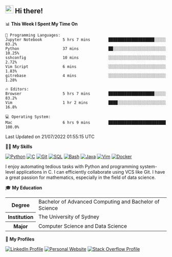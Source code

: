 ## <a href="#"><img src="https://media.giphy.com/media/hvRJCLFzcasrR4ia7z/giphy.gif" width="25px" height="25px"></a> Hi there!

<!--START_SECTION:waka-->
📊 **This Week I Spent My Time On** 

```text
💬 Programming Languages: 
Jupyter Notebook         5 hrs 7 mins        ████████████████████░░░░░   83.2% 
Python                   37 mins             ██░░░░░░░░░░░░░░░░░░░░░░░   10.25% 
sshconfig                10 mins             ░░░░░░░░░░░░░░░░░░░░░░░░░   2.72% 
Vim Script               6 mins              ░░░░░░░░░░░░░░░░░░░░░░░░░   1.83% 
gitrebase                4 mins              ░░░░░░░░░░░░░░░░░░░░░░░░░   1.28%

🔥 Editors: 
Browser                  5 hrs 7 mins        ████████████████████░░░░░   83.2% 
Vim                      1 hr 2 mins         ████░░░░░░░░░░░░░░░░░░░░░   16.8%

💻 Operating System: 
Mac                      6 hrs 9 mins        █████████████████████████   100.0%

```


 Last Updated on 21/07/2022 01:55:15 UTC
<!--END_SECTION:waka-->

💪🏻 **My Skills**

[![Python](https://img.shields.io/badge/-Python-yellow?style=flat-square&logo=Python)](#)
[![C     ](https://img.shields.io/badge/-C-blue?style=flat-square&logo=C)](#)
[![Git   ](https://img.shields.io/badge/-Git-grey?style=flat-square&logo=Git)](#)
[![SQL   ](https://img.shields.io/badge/-SQL-grey?style=flat-square&logo=SQLite)](#)
[![Bash  ](https://img.shields.io/badge/-Bash-grey?style=flat-square&logo=GNU-Bash)](#)
[![Java  ](https://img.shields.io/badge/-Java-grey?style=flat-square&logo=OpenJDK)](#)
[![Vim   ](https://img.shields.io/badge/-Vim-grey?style=flat-square&logo=Vim)](#)
[![Docker](https://img.shields.io/badge/-Docker-grey?style=flat-square&logo=Docker)](#)

I enjoy automating tedious tasks with Python and programming system-level applications in C. I can efficiently collaborate using VCS like Git. I have a great passion for mathematics, especially in the field of data science.

🎓 **My Education**

<table>
<tr>
    <th>Degree</th>
    <td>Bachelor of Advanced Computing and Bachelor of Science</td>
</tr>
<tr>
    <th>Institution</th>
    <td>The University of Sydney</td>
</tr>
<tr>
    <th>Major</th>
    <td>Computer Science and Data Science</td>
</tr>
</table>

🔗 **My Profiles**

[![LinkedIn Profile](https://img.shields.io/badge/-LinkedIn-blue?style=social&logo=LinkedIn)](https://www.linkedin.com/in/ziao-ji)
[![Personal Website](https://img.shields.io/badge/-Personal%20Website-blue?style=social&logo=Bootstrap)](https://www.jiziao.works)
[![Stack Overflow Profile](https://img.shields.io/badge/-Stack%20Overflow-blue?style=social&logo=StackOverflow)](https://stackoverflow.com/users/11658924/spearandshield)
